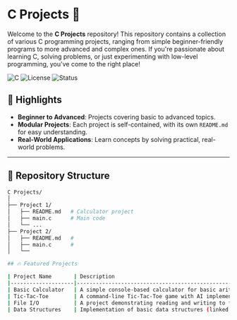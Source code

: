 # C Projects 🚀

Welcome to the **C Projects** repository! This repository contains a collection of various C programming projects, ranging from simple beginner-friendly programs to more advanced and complex ones. If you're passionate about learning C, solving problems, or just experimenting with low-level programming, you've come to the right place!

![C](https://img.shields.io/badge/Language-C-blue.svg) ![License](https://img.shields.io/badge/license-MIT-green.svg) ![Status](https://img.shields.io/badge/status-active-success.svg)

## 🌟 Highlights

- **Beginner to Advanced**: Projects covering basic to advanced topics.
- **Modular Projects**: Each project is self-contained, with its own `README.md` for easy understanding.
- **Real-World Applications**: Learn concepts by solving practical, real-world problems.


---

## 📁 Repository Structure

```bash
C Projects/
│
├── Project 1/
│   ├── README.md   # Calculator project
│   ├── main.c      # Main code
│   └── ...
├── Project 2/
│   ├── README.md   # 
│   ├── main.c      #
│   └──

## 🔥 Featured Projects

| Project Name       | Description                                                | Status      |
|--------------------|------------------------------------------------------------|-------------|
| Basic Calculator   | A simple console-based calculator for basic arithmetic    | Complete    |
| Tic-Tac-Toe        | A command-line Tic-Tac-Toe game with AI implementation     | In Progress |
| File I/O           | A project demonstrating reading and writing to files in C | Complete    |
| Data Structures    | Implementation of basic data structures (linked lists, stacks, queues) | Planned     |
